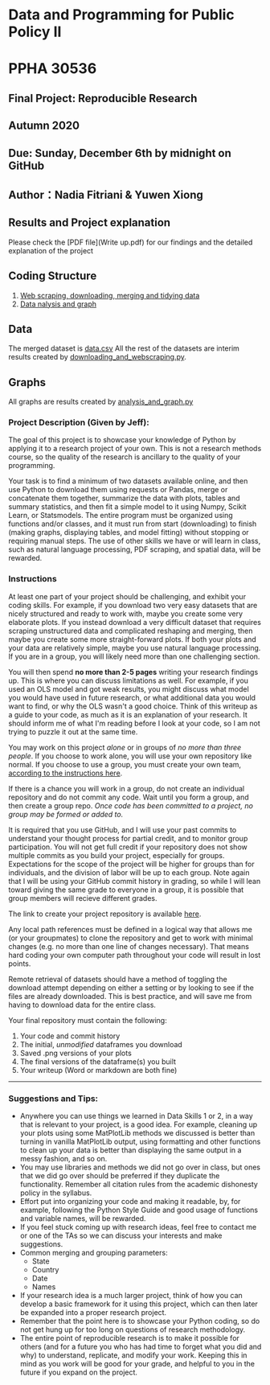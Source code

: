 # Data and Programming for Public Policy II
# PPHA 30536


## Final Project: Reproducible Research
## Autumn 2020


## Due: Sunday, December 6th by midnight on GitHub

## Author：Nadia Fitriani & Yuwen Xiong

## Results and Project explanation
Please check the [PDF file](Write up.pdf) for our findings and the detailed explanation of the project

## Coding Structure
1. [Web scraping, downloading, merging and tidying data](downloading_and_webscraping.py)
2. [Data nalysis and graph](analysis_and_graph.py)

## Data
The merged dataset is [data.csv](data.csv)
All the rest of the datasets are interim results created by [downloading_and_webscraping.py](downloading_and_webscraping.py).

## Graphs
All graphs are results created by [analysis_and_graph.py](analysis_and_graph.py)



### Project Description (Given by Jeff):
The goal of this project is to showcase your knowledge of Python by applying it to a 
research project of your own.  This is not a research methods course, so the quality of the
research is ancillary to the quality of your programming.

Your task is to find a minimum of two datasets available online, and then use Python to
download them using requests or Pandas, merge or concatenate them together, summarize the data 
with plots, tables and summary statistics, and then fit a simple model to it using Numpy, 
Scikit Learn, or Statsmodels.  The entire program must be organized using functions and/or 
classes, and it must run from start (downloading) to finish (making graphs, displaying tables, 
and model fitting) without stopping or requiring manual steps.  The use of other skills we have
or will learn in class, such as natural language processing, PDF scraping, and spatial data,
will be rewarded.

### Instructions
At least one part of your project should be challenging, and exhibit your coding skills.  For 
example, if you download two very easy datasets that are nicely structured and ready to work 
with, maybe you create some very elaborate plots.  If you instead download a very difficult
dataset that requires scraping unstructured data and complicated reshaping and merging, then
maybe you create some more straight-forward plots.  If both your plots and your data are
relatively simple, maybe you use natural language processing.  If you are in a group, you will
likely need more than one challenging section.

You will then spend **no more than 2-5 pages** writing your research findings up.  This is where 
you can discuss limitations as well.  For example, if you used an OLS model and got weak results, 
you might discuss what model you would have used in future research, or what additional data you
would want to find, or why the OLS wasn't a good choice.  Think of this writeup as a guide to 
your code, as much as it is an explanation of your research.  It should inform me of what I'm 
reading before I look at your code, so I am not trying to puzzle it out at the same time.

You may work on this project *alone* or in groups of *no more than three people*.  If you choose
to work alone, you will use your own repository like normal.  If you choose to use a group, you
must create your own team, [according to the instructions here](https://github.blog/2018-03-06-how-to-use-group-assignments-in-github-classroom/).

If there is a chance you will work in a group, do not create an individual repository and do not
commit any code.  Wait until you form a group, and then create a group repo.  *Once code has*
*been committed to a project, no group may be formed or added to.*

It is required that you use GitHub, and I will use your past commits to understand your thought
process for partial credit, and to monitor group participation.  You will not get full credit if
your repository does not show multiple commits as you build your project, especially for groups.
Expectations for the scope of the project will be higher for groups than for individuals, and the
division of labor will be up to each group.  Note again that I will be using your GitHub commit
history in grading, so while I will lean toward giving the same grade to everyone in a group, it 
is possible that group members will recieve different grades.

The link to create your project repository is available [here](https://classroom.github.com/g/V85WM5hs).

Any local path references must be defined in a logical way that allows me (or your groupmates)
to clone the repository and get to work with minimal changes (e.g. no more than one line of 
changes necessary).  That means hard coding your own computer path throughout your code will
result in lost points.

Remote retrieval of datasets should have a method of toggling the download attempt depending on
either a setting or by looking to see if the files are already downloaded.  This is best practice,
and will save me from having to download data for the entire class.

Your final repository must contain the following: 
1. Your code and commit history
2. The initial, *unmodified* dataframes you download
3. Saved .png versions of your plots
4. The final versions of the dataframe(s) you built
5. Your writeup (Word or markdown are both fine)

------

### Suggestions and Tips:
- Anywhere you can use things we learned in Data Skills 1 or 2, in a way that is relevant to 
your project, is a good idea.  For example, cleaning up your plots using some MatPlotLib 
methods we discussed is better than turning in vanilla MatPlotLib output, using formatting 
and other functions to clean up your data is better than displaying the same output in a 
messy fashion, and so on.
- You may use libraries and methods we did not go over in class, but ones that we did go over
should be preferred if they duplicate the functionality.  Remember all citation rules from 
the academic dishonesty policy in the syllabus.
- Effort put into organizing your code and making it readable, by, for example, following the
Python Style Guide and good usage of functions and variable names, will be rewarded.
- If you feel stuck coming up with research ideas, feel free to contact me or one of the TAs
so we can discuss your interests and make suggestions.
- Common merging and grouping parameters:
  - State
  - Country
  - Date
  - Names
- If your research idea is a much larger project, think of how you can develop a basic framework
for it using this project, which can then later be expanded into a proper research project.
- Remember that the point here is to showcase your Python coding, so do not get hung up for too
long on questions of research methodology.
- The entire point of reproducible research is to make it possible for others (and for a future
you who has had time to forget what you did and why) to understand, replicate, and modify your
work.  Keeping this in mind as you work will be good for your grade, and helpful to you in the
future if you expand on the project.
